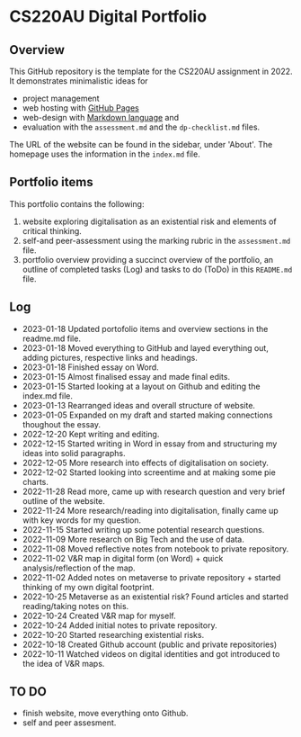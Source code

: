 # CS220AU Digital Portfolio

## Overview

This GitHub repository is the template for the CS220AU assignment in 2022. It demonstrates minimalistic ideas for

* project management
* web hosting with [GitHub Pages](https://pages.github.com) 
* web-design with [Markdown language](https://docs.github.com/en/get-started/writing-on-github/getting-started-with-writing-and-formatting-on-github/basic-writing-and-formatting-syntax) and
* evaluation with the `assessment.md` and the `dp-checklist.md` files.


The URL of the website can be found in the sidebar, under 'About'. The homepage uses the information in the `index.md` file.

## Portfolio items

This portfolio contains the following:

1. website exploring digitalisation as an existential risk and elements of critical thinking. 
2. self-and peer-assessment using the marking rubric in the `assessment.md` file. 
3. portfolio overview providing a succinct overview of the portfolio, an outline of completed tasks (Log) and tasks to do (ToDo) in this `README.md` file.


## Log 
* 2023-01-18 Updated portofolio items and overview sections in the readme.md file.
* 2023-01-18 Moved everything to GitHub and layed everything out, adding pictures, respective links and headings.
* 2023-01-18 Finished essay on Word.  
* 2023-01-15 Almost finalised essay and made final edits. 
* 2023-01-15 Started looking at a layout on Github and editing the index.md file.
* 2023-01-13 Rearranged ideas and overall structure of website.
* 2023-01-05 Expanded on my draft and started making connections thoughout the essay.
* 2022-12-20 Kept writing and editing.
* 2022-12-15 Started writing in Word in essay from and structuring my ideas into solid paragraphs. 
* 2022-12-05 More research into effects of digitalisation on society.
* 2022-12-02 Started looking into screentime and at making some pie charts. 
* 2022-11-28 Read more, came up with research question and very brief outline of the website.
* 2022-11-24 More research/reading into digitalisation, finally came up with key words for my question.
* 2022-11-15 Started writing up some potential research questions.
* 2022-11-09 More research on Big Tech and the use of data.
* 2022-11-08 Moved reflective notes from notebook to private repository.
* 2022-11-02 V&R map in digital form (on Word) + quick analysis/reflection of the map.
* 2022-11-02 Added notes on metaverse to private repository + started thinking of my own digital footprint.
* 2022-10-25 Metaverse as an existential risk? Found articles and started reading/taking notes on this.
* 2022-10-24 Created V&R map for myself.
* 2022-10-24 Added initial notes to private repository.
* 2022-10-20 Started researching existential risks.
* 2022-10-18 Created Github account (public and private repositories) 
* 2022-10-11 Watched videos on digital identities and got introduced to the idea of V&R maps.

## TO DO  
* finish website, move everything onto Github. 
* self and peer assesment.
